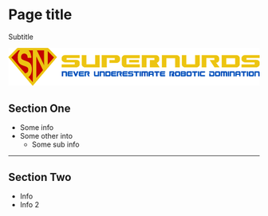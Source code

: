 # Page title

Subtitle

![Image Title](assets/images/sn_banner.png)

## Section One

- Some info
- Some other into
    - Some sub info

***

## Section Two

- Info
- Info 2
